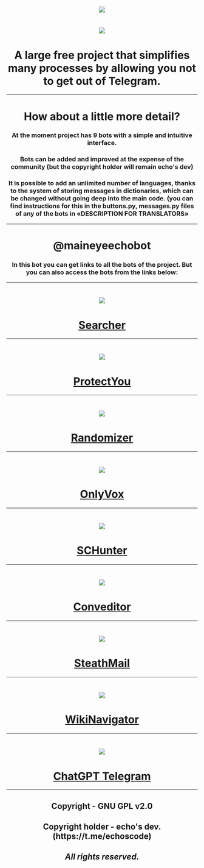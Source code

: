 <h1 align=center><img src="https://readme-typing-svg.herokuapp.com?font=Fira+Code&size=50&pause=1000&color=7f7e80&center=true&vCenter=true&width=435&lines=main+project"></h1>

<h1 align=center><img src="https://github.com/echocomplex/main/assets/102752755/9cee626d-d9b8-4d01-98f6-817fc5f13cb4"></h1>

<h1 align=center>A large free project that simplifies many processes by allowing you not to get out of Telegram.</h1>

---

<h1 align=center>How about a little more detail?</h1>

<h3 align=center>At the moment project has 9 bots with a simple and intuitive interface.</h3>

<h3 align=center>Bots can be added and improved at the expense of the community (but the copyright holder will remain echo's dev)</h3>

<h3 align=center>It is possible to add an unlimited number of languages, thanks to the system of storing messages in dictionaries, which can be changed without going deep into the main code. (you can find instructions for this in the buttons.py, messages.py files of any of the bots in «DESCRIPTION FOR TRANSLATORS»</h3>

---

<h1 align=center>@maineyeechobot</h1>

<h3 align=center>In this bot you can get links to all the bots of the project. But you can also access the bots from the links below:</h3>

---

<h1 align=center><img src="https://github.com/echocomplex/main/assets/102752755/30d41043-6d5a-489b-9a5f-76dc5e4765e5"></h1>

<h1 align=center><a href="https://t.me/SearcherMainBot">Searcher</a></h1>

---

<h1 align=center><img src="https://github.com/echocomplex/main/assets/102752755/5c64d215-94ee-4ed2-88e9-f1b5b15660b6"></h1>

<h1 align=center><a href="https://t.me/ProtectYouMainBot">ProtectYou</a></h1>

---

<h1 align=center><img src="https://github.com/echocomplex/main/assets/102752755/3cefd0d0-ede4-4a3d-b1e6-372e7afb8251"></h1>

<h1 align=center><a href="https://t.me/RandomizerMainBot">Randomizer</a></h1>

---

<h1 align=center><img src="https://github.com/echocomplex/main/assets/102752755/9fb0b883-95db-4993-abfe-a6351f6bea15"></h1>

<h1 align=center><a href="https://t.me/OnlyVoxMainBot">OnlyVox</a></h1>

---

<h1 align=center><img src="https://github.com/echocomplex/main/assets/102752755/7285e2db-488b-430c-ae67-18b6f0078391"></h1>

<h1 align=center><a href="https://t.me/SCHunterMainBot">SCHunter</a></h1>


---

<h1 align=center><img src="https://github.com/echocomplex/main/assets/102752755/3c1c2442-9451-4561-9ead-806dd38f121e"></h1>

<h1 align=center><a href="https://t.me/ConveditorMainBot">Conveditor</a></h1>


---

<h1 align=center><img src="https://github.com/echocomplex/main/assets/102752755/1c7238ef-d68c-4364-a57d-751f3298694e"></h1>

<h1 align=center><a href="https://t.me/StealthMailMainBot">SteathMail</a></h1>

---

<h1 align=center><img src="https://github.com/echocomplex/main/assets/102752755/9ffaae0a-51af-49b7-b52c-6aea5dc78799"></h1>

<h1 align=center><a href="https://t.me/WikiNavigatorMainBot">WikiNavigator</a></h1>

---

<h1 align=center><img src="https://github.com/echocomplex/main/assets/102752755/37dcfe2f-6894-4a83-b2a5-6558cd82484c"></h1>

<h1 align=center><a href="https://t.me/ChatGPTTGMainBot">ChatGPT Telegram</a></h1>

---

<h2 align=center><b>Copyright - GNU GPL v2.0</b></h2>
<h2 align=center><b>Copyright holder - echo's dev. (https://t.me/echoscode)</b></h2>
<h2 align=center><b><i>All rights reserved.</i></b></h2>
